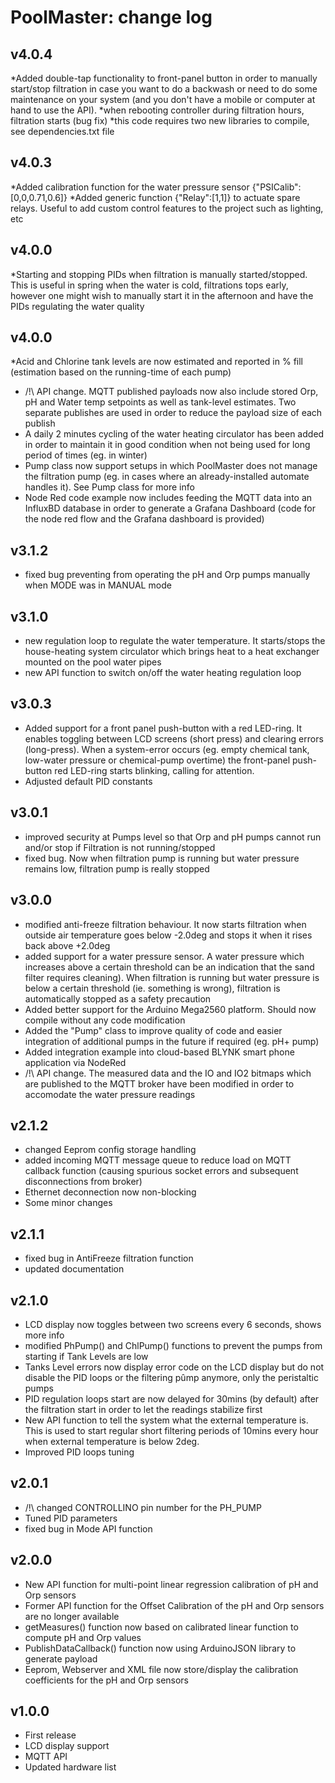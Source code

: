 PoolMaster: change log
=======================
v4.0.4
-------

*Added double-tap functionality to front-panel button in order to manually start/stop filtration in case you want to do a backwash or need to do some maintenance on your system (and you don't have a mobile or computer at hand to use the API). 
*when rebooting controller during filtration hours, filtration starts (bug fix)
*this code requires two new libraries to compile, see dependencies.txt file

v4.0.3
-------

*Added calibration function for the water pressure sensor {"PSICalib":[0,0,0.71,0.6]}
*Added generic function {"Relay":[1,1]} to actuate spare relays. Useful to add custom control features to the project such as lighting, etc

v4.0.0
-------

*Starting and stopping PIDs when filtration is manually started/stopped. This is useful in spring when the water is cold, filtrations tops early, however one might wish to manually start it in the afternoon and have the PIDs regulating the water quality

v4.0.0
-------

*Acid and Chlorine tank levels are now estimated and reported in % fill (estimation based on the running-time of each pump)
* /!\ API change. MQTT published payloads now also include stored Orp, pH and Water temp setpoints as well as tank-level estimates. Two separate publishes are used in order to reduce the payload size of each publish
* A daily 2 minutes cycling of the water heating circulator has been added in order to maintain it in good condition when not being used for long period of times (eg. in winter)
* Pump class now support setups in which PoolMaster does not manage the filtration pump (eg. in cases where an already-installed automate handles it). See Pump class for more info
* Node Red code example now includes feeding the MQTT data into an InfluxBD database in order to generate a Grafana Dashboard (code for the node red flow and the Grafana dashboard is provided)

v3.1.2
-------

* fixed bug preventing from operating the pH and Orp pumps manually when MODE was in MANUAL mode

v3.1.0
-------

* new regulation loop to regulate the water temperature. It starts/stops the house-heating system circulator which brings heat to a heat exchanger mounted on the pool water pipes
* new API function to switch on/off the water heating regulation loop

v3.0.3
-------

* Added support for a front panel push-button with a red LED-ring. It enables toggling between LCD screens (short press) and clearing errors (long-press). When a system-error occurs (eg. empty chemical tank, low-water pressure or chemical-pump overtime) the front-panel push-button red LED-ring starts blinking, calling for attention.
* Adjusted default PID constants

v3.0.1
-------

* improved security at Pumps level so that Orp and pH pumps cannot run and/or stop if Filtration is not running/stopped
* fixed bug. Now when filtration pump is running but water pressure remains low, filtration pump is really stopped

v3.0.0
-------

* modified anti-freeze filtration behaviour. It now starts filtration when outside air temperature goes below -2.0deg and stops it when it rises back above +2.0deg
* added support for a water pressure sensor. A water pressure which increases above a certain threshold can be an indication that the sand filter requires cleaning). When filtration is running but water pressure is below a certain threshold (ie. something is wrong), filtration is automatically stopped as a safety precaution
* Added better support for the Arduino Mega2560 platform. Should now compile without any code modification
* Added the "Pump" class to improve quality of code and easier integration of additional pumps in the future if required (eg. pH+ pump)
* Added integration example into cloud-based BLYNK smart phone application via NodeRed
* /!\ API change. The measured data and the IO and IO2 bitmaps which are published to the MQTT broker have been modified in order to accomodate the water pressure readings

v2.1.2
-------

* changed Eeprom config storage handling
* added incoming MQTT message queue to reduce load on MQTT callback function (causing spurious socket errors and subsequent disconnections from broker)
* Ethernet deconnection now non-blocking
* Some minor changes

v2.1.1
-------

* fixed bug in AntiFreeze filtration function
* updated documentation

v2.1.0
-------

* LCD display now toggles between two screens every 6 seconds, shows more info
* modified PhPump() and ChlPump() functions to prevent the pumps from starting if Tank Levels are low
* Tanks Level errors now display error code on the LCD display but do not disable the PID loops or the filtering pûmp anymore, only the peristaltic pumps
* PID regulation loops start are now delayed for 30mins (by default) after the filtration start in order to let the readings stabilize first
* New API function to tell the system what the external temperature is. This is used to start regular short filtering periods of 10mins every hour when external temperature is below 2deg.
* Improved PID loops tuning

v2.0.1
-------

* /!\ changed CONTROLLINO pin number for the PH_PUMP
* Tuned PID parameters
* fixed bug in Mode API function

v2.0.0
-------

* New API function for multi-point linear regression calibration of pH and Orp sensors
* Former API function for the Offset Calibration of the pH and Orp sensors are no longer available
* getMeasures() function now based on calibrated linear function to compute pH and Orp values
* PublishDataCallback() function now using ArduinoJSON library to generate payload
* Eeprom, Webserver and XML file now store/display the calibration coefficients for the pH and Orp sensors

v1.0.0
-------

* First release
* LCD display support
* MQTT API
* Updated hardware list